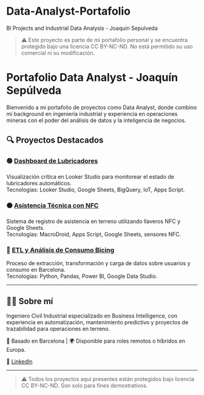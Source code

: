 # Data-Analyst-Portafolio
BI Projects and Industrial Data Analysis - Joaquin Sepulveda
> ⚠️ Este proyecto es parte de mi portafolio personal y se encuentra protegido bajo una licencia CC BY-NC-ND. No está permitido su uso comercial ni su modificación.

# Portafolio Data Analyst - Joaquín Sepúlveda

Bienvenido a mi portafolio de proyectos como Data Analyst, donde combino mi background en ingeniería industrial y experiencia en operaciones mineras con el poder del análisis de datos y la inteligencia de negocios.

## 🔍 Proyectos Destacados

### 🟢 [Dashboard de Lubricadores](./lubricadores-dashboard)
Visualización crítica en Looker Studio para monitorear el estado de lubricadores automáticos.  
Tecnologías: Looker Studio, Google Sheets, BigQuery, IoT, Apps Script.

### 🟠 [Asistencia Técnica con NFC](./asistencia-nfc)
Sistema de registro de asistencia en terreno utilizando llaveros NFC y Google Sheets.  
Tecnologías: MacroDroid, Apps Script, Google Sheets, sensores NFC.

### 🔵 [ETL y Análisis de Consumo Bicing](./etl-bicing)
Proceso de extracción, transformación y carga de datos sobre usuarios y consumo en Barcelona.  
Tecnologías: Python, Pandas, Power BI, Google Data Studio.

---

## 👨‍💻 Sobre mí
Ingeniero Civil Industrial especializado en Business Intelligence, con experiencia en automatización, mantenimiento predictivo y proyectos de trazabilidad para operaciones en terreno.

📍 Basado en Barcelona | 🌍 Disponible para roles remotos o híbridos en Europa.

🔗 [LinkedIn](https://www.linkedin.com/in/joaquinsepulvedaa)

---

> ⚠️ Todos los proyectos aquí presentes están protegidos bajo licencia CC BY-NC-ND. Son solo para fines demostrativos.

